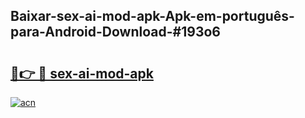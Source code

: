 ## Baixar-sex-ai-mod-apk-Apk-em-português​-para-Android-Download-#193o6

# <h2><a href="https://ainizakaria.my?title=sex-ai-mod-apk&ref=20M">🔗👉 🔴 sex-ai-mod-apk</a></h2>

[![acn](https://github.com/user-attachments/assets/0f9c940e-d8b0-45ae-aac7-cd30a18b3e1c)](https://ainizakaria.my?title=sex-ai-mod-apk&ref=20M)

